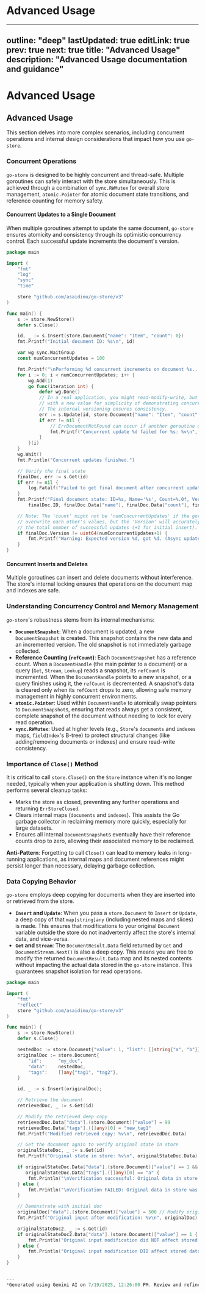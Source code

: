 # Advanced Usage

---
outline: "deep"
lastUpdated: true
editLink: true
prev: true
next: true
title: "Advanced Usage"
description: "Advanced Usage documentation and guidance"
---
# Advanced Usage

## Advanced Usage

This section delves into more complex scenarios, including concurrent operations and internal design considerations that impact how you use `go-store`.

### Concurrent Operations

`go-store` is designed to be highly concurrent and thread-safe. Multiple goroutines can safely interact with the store simultaneously. This is achieved through a combination of `sync.RWMutex` for overall store management, `atomic.Pointer` for atomic document state transitions, and reference counting for memory safety.

#### Concurrent Updates to a Single Document

When multiple goroutines attempt to update the same document, `go-store` ensures atomicity and consistency through its optimistic concurrency control. Each successful update increments the document's version.

```go
package main

import (
	"fmt"
	"log"
	"sync"
	"time"

	store "github.com/asaidimu/go-store/v3"
)

func main() {
	s := store.NewStore()
	defer s.Close()

	id, _ := s.Insert(store.Document{"name": "Item", "count": 0})
	fmt.Printf("Initial document ID: %s\n", id)

	var wg sync.WaitGroup
	const numConcurrentUpdates = 100

	fmt.Printf("\nPerforming %d concurrent increments on document %s...\n", numConcurrentUpdates, id)
	for i := 0; i < numConcurrentUpdates; i++ {
		wg.Add(1)
		go func(iteration int) {
			defer wg.Done()
			// In a real application, you might read-modify-write, but here we just update
			// with a new value for simplicity of demonstrating concurrency safety.
			// The internal versioning ensures consistency.
			err := s.Update(id, store.Document{"name": "Item", "count": iteration + 1})
			if err != nil {
				// ErrDocumentNotFound can occur if another goroutine deletes it first.
				fmt.Printf("Concurrent update %d failed for %s: %v\n", iteration+1, id, err)
			}
		}(i)
	}
	wg.Wait()
	fmt.Println("Concurrent updates finished.")

	// Verify the final state
	finalDoc, err := s.Get(id)
	if err != nil {
		log.Fatalf("Failed to get final document after concurrent updates: %v", err)
	}
	fmt.Printf("Final document state: ID=%s, Name='%s', Count=%.0f, Version=%d\n",
		finalDoc.ID, finalDoc.Data["name"], finalDoc.Data["count"], finalDoc.Version)

	// Note: The 'count' might not be 'numConcurrentUpdates' if the goroutines 
	// overwrite each other's values, but the 'Version' will accurately reflect 
	// the total number of successful updates (+1 for initial insert).
	if finalDoc.Version != uint64(numConcurrentUpdates+1) {
		fmt.Printf("Warning: Expected version %d, got %d. (Async updates can cause non-sequential versions from a single goroutine's perspective, but total versions should be correct).\n", numConcurrentUpdates+1, finalDoc.Version)
	}
}
```

#### Concurrent Inserts and Deletes

Multiple goroutines can insert and delete documents without interference. The store's internal locking ensures that operations on the document map and indexes are safe.

### Understanding Concurrency Control and Memory Management

`go-store`'s robustness stems from its internal mechanisms:

*   **`DocumentSnapshot`**: When a document is updated, a new `DocumentSnapshot` is created. This snapshot contains the new data and an incremented version. The old snapshot is not immediately garbage collected.
*   **Reference Counting (`refCount`)**: Each `DocumentSnapshot` has a reference count. When a `DocumentHandle` (the main pointer to a document) or a query (`Get`, `Stream`, `Lookup`) reads a snapshot, its `refCount` is incremented. When the `DocumentHandle` points to a new snapshot, or a query finishes using it, the `refCount` is decremented. A snapshot's data is cleared only when its `refCount` drops to zero, allowing safe memory management in highly concurrent environments.
*   **`atomic.Pointer`**: Used within `DocumentHandle` to atomically swap pointers to `DocumentSnapshot`s, ensuring that reads always get a consistent, complete snapshot of the document without needing to lock for every read operation.
*   **`sync.RWMutex`**: Used at higher levels (e.g., `Store`'s `documents` and `indexes` maps, `fieldIndex`'s B-tree) to protect structural changes (like adding/removing documents or indexes) and ensure read-write consistency.

### Importance of `Close()` Method

It is critical to call `store.Close()` on the `Store` instance when it's no longer needed, typically when your application is shutting down. This method performs several cleanup tasks:

*   Marks the store as closed, preventing any further operations and returning `ErrStoreClosed`.
*   Clears internal maps (`documents` and `indexes`). This assists the Go garbage collector in reclaiming memory more quickly, especially for large datasets.
*   Ensures all internal `DocumentSnapshot`s eventually have their reference counts drop to zero, allowing their associated memory to be reclaimed.

**Anti-Pattern**: Forgetting to call `Close()` can lead to memory leaks in long-running applications, as internal maps and document references might persist longer than necessary, delaying garbage collection.

### Data Copying Behavior

`go-store` employs deep copying for documents when they are inserted into or retrieved from the store.

*   **`Insert` and `Update`**: When you pass a `store.Document` to `Insert` or `Update`, a deep copy of that `map[string]any` (including nested maps and slices) is made. This ensures that modifications to your original `Document` variable outside the store do not inadvertently affect the store's internal data, and vice-versa.
*   **`Get` and `Stream`**: The `DocumentResult.Data` field returned by `Get` and `DocumentStream.Next()` is also a deep copy. This means you are free to modify the returned `DocumentResult.Data` map and its nested contents without impacting the actual data stored in the `go-store` instance. This guarantees snapshot isolation for read operations.

```go
package main

import (
	"fmt"
	"reflect"
	store "github.com/asaidimu/go-store/v3"
)

func main() {
	s := store.NewStore()
	defer s.Close()

	nestedDoc := store.Document{"value": 1, "list": []string{"a", "b"}}
	originalDoc := store.Document{
		"id":      "my_doc",
		"data":    nestedDoc,
		"tags":    []any{"tag1", "tag2"},
	}

	id, _ := s.Insert(originalDoc);

	// Retrieve the document
	retrievedDoc, _ := s.Get(id)

	// Modify the retrieved deep copy
	retrievedDoc.Data["data"].(store.Document)["value"] = 99
	retrievedDoc.Data["tags"].([]any)[0] = "new_tag1"
	fmt.Printf("Modified retrieved copy: %v\n", retrievedDoc.Data)

	// Get the document again to verify original state in store
	originalStateDoc, _ := s.Get(id)
	fmt.Printf("Original state in store: %v\n", originalStateDoc.Data)

	if originalStateDoc.Data["data"].(store.Document)["value"] == 1 && 
	   originalStateDoc.Data["tags"].([]any)[0] == "a" {
		fmt.Println("\nVerification successful: Original data in store was not affected.")
	} else {
		fmt.Println("\nVerification FAILED: Original data in store was unexpectedly affected.")
	}

	// Demonstrate with initial doc
	originalDoc["data"].(store.Document)["value"] = 500 // Modify original input
	fmt.Printf("Original input after modification: %v\n", originalDoc)

	originalStateDoc2, _ := s.Get(id)
	if originalStateDoc2.Data["data"].(store.Document)["value"] == 1 {
		fmt.Println("Original input modification did NOT affect stored data.")
	} else {
		fmt.Println("Original input modification DID affect stored data.")
	}
}


---
*Generated using Gemini AI on 7/19/2025, 12:26:00 PM. Review and refine as needed.*